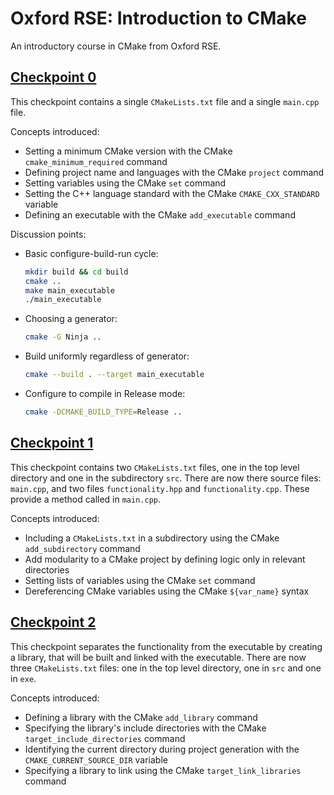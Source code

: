 # Oxford RSE: Introduction to CMake

An introductory course in CMake from Oxford RSE.

## [Checkpoint 0](./checkpoint_0)

This checkpoint contains a single `CMakeLists.txt` file and a single `main.cpp` file.

Concepts introduced:

- Setting a minimum CMake version with the CMake `cmake_minimum_required` command
- Defining project name and languages with the CMake `project` command
- Setting variables using the CMake `set` command
- Setting the C++ language standard with the CMake `CMAKE_CXX_STANDARD` variable
- Defining an executable with the CMake `add_executable` command

Discussion points:

- Basic configure-build-run cycle:
  ```bash
  mkdir build && cd build
  cmake ..
  make main_executable
  ./main_executable
  ```
- Choosing a generator:
  ```bash
  cmake -G Ninja ..
  ```
- Build uniformly regardless of generator:
  ```bash
  cmake --build . --target main_executable
  ```
- Configure to compile in Release mode:
  ```bash
  cmake -DCMAKE_BUILD_TYPE=Release ..
  ```


## [Checkpoint 1](./checkpoint_1)

This checkpoint contains two `CMakeLists.txt` files, one in the top level directory and one in the subdirectory `src`.
There are now there source files: `main.cpp`, and two files `functionality.hpp` and `functionality.cpp`.
These provide a method called in `main.cpp`.

Concepts introduced:

- Including a `CMakeLists.txt` in a subdirectory using the CMake `add_subdirectory` command
- Add modularity to a CMake project by defining logic only in relevant directories
- Setting lists of variables using the CMake `set` command
- Dereferencing CMake variables using the CMake `${var_name}` syntax


## [Checkpoint 2](./checkpoint_2)

This checkpoint separates the functionality from the executable by creating a library, that will be built and linked with the executable.
There are now three `CMakeLists.txt` files: one in the top level directory, one in `src` and one in `exe`.

Concepts introduced:

- Defining a library with the CMake `add_library` command
- Specifying the library's include directories with the CMake `target_include_directories` command
- Identifying the current directory during project generation with the `CMAKE_CURRENT_SOURCE_DIR` variable
- Specifying a library to link using the CMake `target_link_libraries` command
